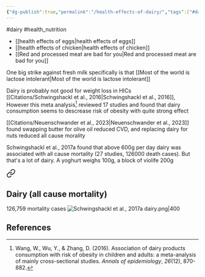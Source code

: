 ```yaml
---
{"dg-publish":true,"permalink":"/health-effects-of-dairy/","tags":["#dairy","#health_nutrition"],"created":"2025-10-23T17:42:47.503+01:00","updated":"2025-10-23T18:06:08.722+01:00"}
---
```


#dairy #health_nutrition  

- [[health effects of eggs\|health effects of eggs]]
- [[health effects of chicken\|health effects of chicken]]
- [[Red and processed meat are bad for you\|Red and processed meat are bad for you]]

One big strike against fresh milk specifically is that [[Most of the world is lactose intolerant\|Most of the world is lactose intolerant]]

Dairy is probably not good for weight loss in HICs [[Citations/Schwingshackl et al., 2016\|Schwingshackl et al., 2016]], However this meta analysis[^1] reviewed 17 studies and found that dairy consumption seems to descrease risk of obesity with quite strong effect

[[Citations/Neuenschwander et al., 2023\|Neuenschwander et al., 2023]] found swapping butter for olive oil reduced CVD, and replacing dairy for nuts reduced all cause morality

Schwingshackl et al., 2017a found that above 600g per day dairy was associated with all cause mortality (27 studies, 126000 death cases). But that's a lot of dairy. A yoghurt weighs 100g, a block of violife 200g

<div class="transclusion internal-embed is-loaded"><a class="markdown-embed-link" href="/citations/schwingshackl-et-al-2017a/#dairy-all-cause-mortality" aria-label="Open link"><svg xmlns="http://www.w3.org/2000/svg" width="24" height="24" viewBox="0 0 24 24" fill="none" stroke="currentColor" stroke-width="2" stroke-linecap="round" stroke-linejoin="round" class="svg-icon lucide-link"><path d="M10 13a5 5 0 0 0 7.54.54l3-3a5 5 0 0 0-7.07-7.07l-1.72 1.71"></path><path d="M14 11a5 5 0 0 0-7.54-.54l-3 3a5 5 0 0 0 7.07 7.07l1.71-1.71"></path></svg></a><div class="markdown-embed">



## Dairy (all cause mortality)
126,759 mortality cases
![Schwingshackl et al., 2017a dairy.png|400](/img/user/Citations/Schwingshackl%20et%20al.,%202017a%20dairy.png)



</div></div>

## References
[^1]: Wang, W., Wu, Y., & Zhang, D. (2016). Association of dairy products consumption with risk of obesity in children and adults: a meta-analysis of mainly cross-sectional studies. _Annals of epidemiology_, _26_(12), 870-882.
